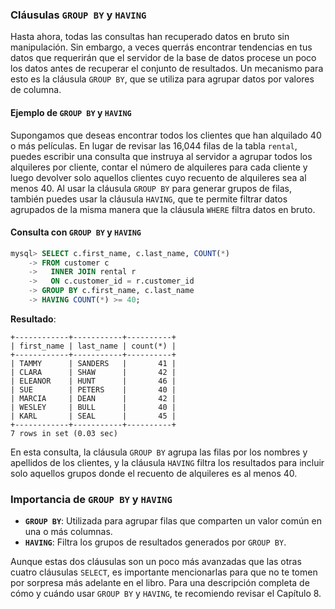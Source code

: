 ### Cláusulas `GROUP BY` y `HAVING`

Hasta ahora, todas las consultas han recuperado datos en bruto sin manipulación. Sin embargo, a veces querrás encontrar tendencias en tus datos que requerirán que el servidor de la base de datos procese un poco los datos antes de recuperar el conjunto de resultados. Un mecanismo para esto es la cláusula `GROUP BY`, que se utiliza para agrupar datos por valores de columna.

#### Ejemplo de `GROUP BY` y `HAVING`

Supongamos que deseas encontrar todos los clientes que han alquilado 40 o más películas. En lugar de revisar las 16,044 filas de la tabla `rental`, puedes escribir una consulta que instruya al servidor a agrupar todos los alquileres por cliente, contar el número de alquileres para cada cliente y luego devolver solo aquellos clientes cuyo recuento de alquileres sea al menos 40. Al usar la cláusula `GROUP BY` para generar grupos de filas, también puedes usar la cláusula `HAVING`, que te permite filtrar datos agrupados de la misma manera que la cláusula `WHERE` filtra datos en bruto.

#### Consulta con `GROUP BY` y `HAVING`

```sql
mysql> SELECT c.first_name, c.last_name, COUNT(*)
    -> FROM customer c
    ->   INNER JOIN rental r
    ->   ON c.customer_id = r.customer_id
    -> GROUP BY c.first_name, c.last_name
    -> HAVING COUNT(*) >= 40;
```

**Resultado**:
```
+------------+-----------+----------+
| first_name | last_name | count(*) |
+------------+-----------+----------+
| TAMMY      | SANDERS   |       41 |
| CLARA      | SHAW      |       42 |
| ELEANOR    | HUNT      |       46 |
| SUE        | PETERS    |       40 |
| MARCIA     | DEAN      |       42 |
| WESLEY     | BULL      |       40 |
| KARL       | SEAL      |       45 |
+------------+-----------+----------+
7 rows in set (0.03 sec)
```

En esta consulta, la cláusula `GROUP BY` agrupa las filas por los nombres y apellidos de los clientes, y la cláusula `HAVING` filtra los resultados para incluir solo aquellos grupos donde el recuento de alquileres es al menos 40.

### Importancia de `GROUP BY` y `HAVING`

- **`GROUP BY`**: Utilizada para agrupar filas que comparten un valor común en una o más columnas.
- **`HAVING`**: Filtra los grupos de resultados generados por `GROUP BY`.

Aunque estas dos cláusulas son un poco más avanzadas que las otras cuatro cláusulas `SELECT`, es importante mencionarlas para que no te tomen por sorpresa más adelante en el libro. Para una descripción completa de cómo y cuándo usar `GROUP BY` y `HAVING`, te recomiendo revisar el Capítulo 8.

